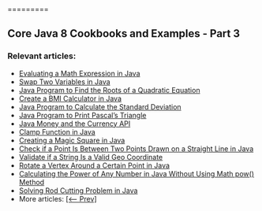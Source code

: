 =========

## Core Java 8 Cookbooks and Examples - Part 3

### Relevant articles:

- [Evaluating a Math Expression in Java](https://www.baeldung.com/java-evaluate-math-expression-string)
- [Swap Two Variables in Java](https://www.baeldung.com/java-swap-two-variables)
- [Java Program to Find the Roots of a Quadratic Equation](https://www.baeldung.com/roots-quadratic-equation)
- [Create a BMI Calculator in Java](https://www.baeldung.com/java-body-mass-index-calculator)
- [Java Program to Calculate the Standard Deviation](https://www.baeldung.com/java-calculate-standard-deviation)
- [Java Program to Print Pascal’s Triangle](https://www.baeldung.com/java-pascal-triangle)
- [Java Money and the Currency API](http://www.baeldung.com/java-money-and-currency)
- [Clamp Function in Java](https://www.baeldung.com/java-clamp-function)
- [Creating a Magic Square in Java](https://www.baeldung.com/java-magic-square)
- [Check if a Point Is Between Two Points Drawn on a Straight Line in Java](https://www.baeldung.com/java-check-point-straight-line)
- [Validate if a String Is a Valid Geo Coordinate](https://www.baeldung.com/java-geo-coordinates-validation)
- [Rotate a Vertex Around a Certain Point in Java](https://www.baeldung.com/java-rotate-vertex-around-point)
- [Calculating the Power of Any Number in Java Without Using Math pow() Method](https://www.baeldung.com/java-calculating-the-power-without-math-pow)
- [Solving Rod Cutting Problem in Java](https://www.baeldung.com/java-rod-cutting-problem)
- More articles: [[<-- Prev]](/core-java-modules/core-java-lang-math-2)
